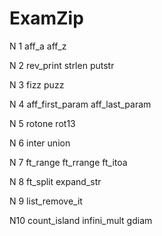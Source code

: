 # ExamZip


N 1 	aff_a			  	aff_z

N 2 	rev_print			strlen			putstr

N 3 	fizz puzz

N 4	aff_first_param	    aff_last_param

N 5 	rotone				rot13

N 6 	inter				union
	
N 7	ft_range			ft_rrange		ft_itoa

N 8 	ft_split			expand_str

N 9	list_remove_it

N10	count_island		infini_mult		gdiam
